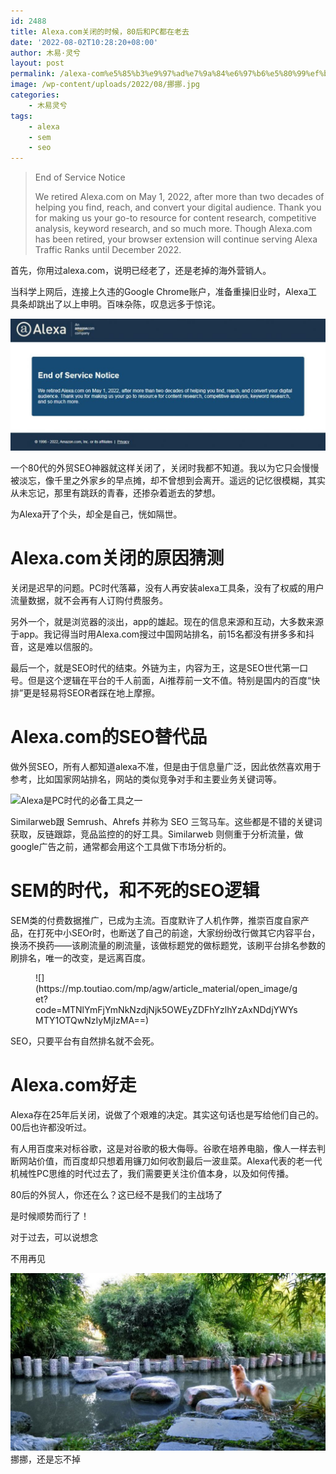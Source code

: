 ```yaml
---
id: 2488
title: Alexa.com关闭的时候，80后和PC都在老去
date: '2022-08-02T10:28:20+08:00'
author: 木易·灵兮
layout: post
permalink: /alexa-com%e5%85%b3%e9%97%ad%e7%9a%84%e6%97%b6%e5%80%99%ef%bc%8c80%e5%90%8e%e5%92%8cpc%e9%83%bd%e5%9c%a8%e8%80%81%e5%8e%bb/
image: /wp-content/uploads/2022/08/挪挪.jpg
categories:
    - 木易灵兮
tags:
    - alexa
    - sem
    - seo
---
```


> End of Service Notice
> 
> We retired Alexa.com on May 1, 2022, after more than two decades of helping you find, reach, and convert your digital audience. Thank you for making us your go-to resource for content research, competitive analysis, keyword research, and so much more. Though Alexa.com has been retired, your browser extension will continue serving Alexa Traffic Ranks until December 2022.

首先，你用过alexa.com，说明已经老了，还是老掉的海外营销人。

当科学上网后，连接上久违的Google Chrome账户，准备重操旧业时，Alexa工具条却跳出了以上申明。百味杂陈，叹息远多于惊诧。

![](/wp-content/uploads/2022/08/Alexa.com正在关闭-1024x429.jpg "Alexa.com 与2022年5月1日正式关闭")

一个80代的外贸SEO神器就这样关闭了，关闭时我都不知道。我以为它只会慢慢被淡忘，像千里之外家乡的早点摊，却不曾想到会离开。遥远的记忆很模糊，其实从未忘记，那里有跳跃的青春，还掺杂着逝去的梦想。

为Alexa开了个头，却全是自己，恍如隔世。

# Alexa.com关闭的原因猜测

关闭是迟早的问题。PC时代落幕，没有人再安装alexa工具条，没有了权威的用户流量数据，就不会再有人订购付费服务。

另外一个，就是浏览器的淡出，app的雄起。现在的信息来源和互动，大多数来源于app。我记得当时用Alexa.com搜过中国网站排名，前15名都没有拼多多和抖音，这是难以信服的。

最后一个，就是SEO时代的结束。外链为主，内容为王，这是SEO世代第一口号。但是这个逻辑在平台的千人前面，Ai推荐前一文不值。特别是国内的百度“快排”更是轻易将SEOR者踩在地上摩擦。

# Alexa.com的SEO替代品

做外贸SEO，所有人都知道alexa不准，但是由于信息量广泛，因此依然喜欢用于参考，比如国家网站排名，网站的类似竞争对手和主要业务关键词等。

![](https://mp.toutiao.com/mp/agw/article_material/open_image/get?code=MWE4ODMxNWUwNzM3MTEwYTE3M2NlNWNhMThmZmJhMTIsMTY1OTQwNzIyMjIzMA==)Alexa是PC时代的必备工具之一

Similarweb跟 Semrush、Ahrefs 并称为 SEO 三驾马车。这些都是不错的关键词获取，反链跟踪，竞品监控的的好工具。Similarweb 则侧重于分析流量，做google广告之前，通常都会用这个工具做下市场分析的。

# SEM的时代，和不死的SEO逻辑

SEM类的付费数据推广，已成为主流。百度默许了人机作弊，推崇百度自家产品，在打死中小SEOr时，也断送了自己的前途，大家纷纷改行做其它内容平台，换汤不换药——该刷流量的刷流量，该做标题党的做标题党，该刷平台排名参数的刷排名，唯一的改变，是远离百度。

<figure class="wp-block-image">![](https://mp.toutiao.com/mp/agw/article_material/open_image/get?code=MTNlYmFjYmNkNzdjNjk5OWEyZDFhYzlhYzAxNDdjYWYsMTY1OTQwNzIyMjIzMA==)</figure>SEO，只要平台有自然排名就不会死。

# Alexa.com好走

Alexa存在25年后关闭，说做了个艰难的决定。其实这句话也是写给他们自己的。00后也许都没听过。

有人用百度来对标谷歌，这是对谷歌的极大侮辱。谷歌在培养电脑，像人一样去判断网站价值，而百度却只想着用镰刀如何收割最后一波韭菜。Alexa代表的老一代机械性PC思维的时代过去了，我们需要更关注价值本身，以及如何传播。

80后的外贸人，你还在么？这已经不是我们的主战场了

是时候顺势而行了！

对于过去，可以说想念

不用再见

![](/wp-content/uploads/2022/08/挪挪-1024x576.jpg)
挪挪，还是忘不掉
